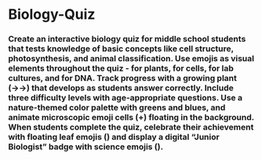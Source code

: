 # Biology-Quiz

### Create an interactive biology quiz for middle school students that tests knowledge of basic concepts like cell structure, photosynthesis, and animal classification. Use emojis as visual elements throughout the quiz -  for plants,  for cells,  for lab cultures, and  for DNA. Track progress with a growing plant (→→) that develops as students answer correctly. Include three difficulty levels with age-appropriate questions. Use a nature-themed color palette with greens and blues, and animate microscopic emoji cells (+) floating in the background. When students complete the quiz, celebrate their achievement with floating leaf emojis () and display a digital “Junior Biologist” badge with science emojis ().